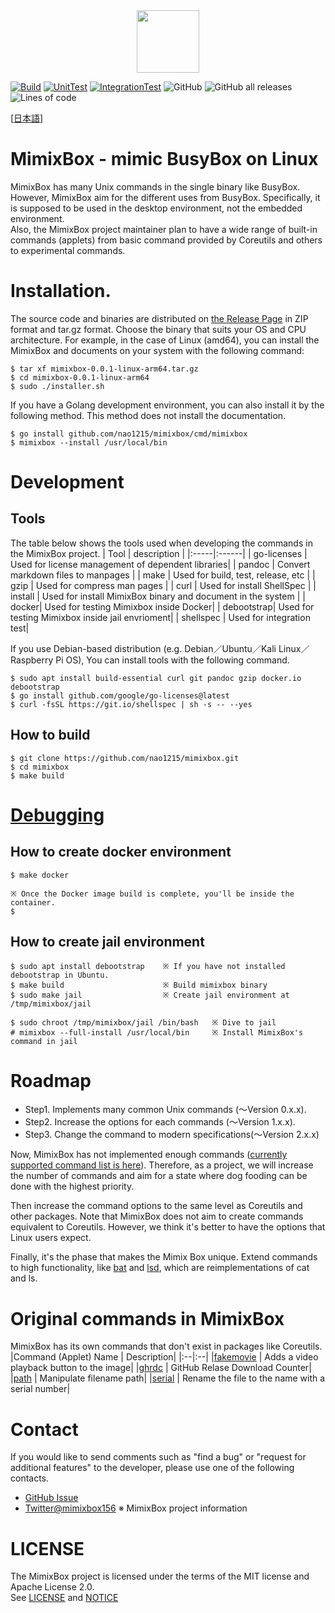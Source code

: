 <div align="center">
<img src="https://github.com/nao1215/mimixbox/blob/main/docs/images/logo.jpg" width="100">
</div>

[![Build](https://github.com/nao1215/mimixbox/actions/workflows/build.yml/badge.svg?branch=main)](https://github.com/nao1215/mimixbox/actions/workflows/build.yml)
[![UnitTest](https://github.com/nao1215/mimixbox/actions/workflows/unit_test.yml/badge.svg?branch=main&event=push)](https://github.com/nao1215/mimixbox/actions/workflows/unit_test.yml)
[![IntegrationTest](https://github.com/nao1215/mimixbox/actions/workflows/integration_test.yml/badge.svg?event=push)](https://github.com/nao1215/mimixbox/actions/workflows/integration_test.yml)
![GitHub](https://img.shields.io/github/license/nao1215/mimixbox)
![GitHub all releases](https://img.shields.io/github/downloads/nao1215/mimixbox/total)
![Lines of code](https://img.shields.io/tokei/lines/github/nao1215/mimixbox?style=plastic)

[[日本語](docs/introduction/ja/README.md)]
# MimixBox - mimic BusyBox on Linux
MimixBox has many Unix commands in the single binary like BusyBox. However, MimixBox aim for the different uses from BusyBox. Specifically, it is supposed to be used in the desktop environment, not the embedded environment.  
Also, the MimixBox project maintainer plan to have a wide range of built-in commands (applets) from basic command provided by Coreutils and others to experimental commands.

# Installation.
The source code and binaries are distributed on [the Release Page](https://github.com/nao1215/mimixbox/releases) in ZIP format and tar.gz format. Choose the binary that suits your OS and CPU architecture.
For example, in the case of Linux (amd64), you can install the MimixBox and documents on your system with the following command:

```
$ tar xf mimixbox-0.0.1-linux-arm64.tar.gz
$ cd mimixbox-0.0.1-linux-arm64
$ sudo ./installer.sh
```

If you have a Golang development environment, you can also install it by the following method. This method does not install the documentation.

```
$ go install github.com/nao1215/mimixbox/cmd/mimixbox
$ mimixbox --install /usr/local/bin
```
# Development 
## Tools
The table below shows the tools used when developing the commands in the MimixBox project.
| Tool | description |
|:-----|:------|
| go-licenses | Used for license management of dependent libraries|
| pandoc   | Convert markdown files to manpages |
| make   | Used for build, test, release, etc |
| gzip   | Used for compress man pages |
| curl | Used for install ShellSpec |
| install   | Used for install MimixBox binary and document in the system |
| docker| Used for testing Mimixbox inside Docker|
| debootstrap| Used for testing Mimixbox inside jail envrioment|
|  shellspec   | Used for integration test|  

If you use Debian-based distribution (e.g. Debian／Ubuntu／Kali Linux／Raspberry Pi OS), You can install tools with the following command.

```
$ sudo apt install build-essential curl git pandoc gzip docker.io debootstrap
$ go install github.com/google/go-licenses@latest
$ curl -fsSL https://git.io/shellspec | sh -s -- --yes
```
  
## How to build

```
$ git clone https://github.com/nao1215/mimixbox.git
$ cd mimixbox
$ make build
```

# [Debugging](docs/introduction/en/DebugAndTest.md)
## How to create docker environment
```
$ make docker

※ Once the Docker image build is complete, you'll be inside the container.
$ 
```
## How to create jail environment
``` 
$ sudo apt install debootstrap    ※ If you have not installed debootstrap in Ubuntu.
$ make build                      ※ Build mimixbox binary
$ sudo make jail                  ※ Create jail environment at /tmp/mimixbox/jail

$ sudo chroot /tmp/mimixbox/jail /bin/bash   ※ Dive to jail
# mimixbox --full-install /usr/local/bin     ※ Install MimixBox's command in jail
```

# Roadmap
- Step1. Implements many common Unix commands (〜Version 0.x.x).
- Step2. Increase the options for each commands (〜Version 1.x.x).
- Step3. Change the command to modern specifications(〜Version 2.x.x)
  
Now, MimixBox has not implemented enough commands ([currently supported command list is here](./docs/introduction/en/CommandAppletList.md)). Therefore, as a project, we will increase the number of commands and aim for a state where dog fooding can be done with the highest priority.
    
Then increase the command options to the same level as Coreutils and other packages. Note that MimixBox does not aim to create commands equivalent to Coreutils. However, we think it's better to have the options that Linux users expect.
  
Finally, it's the phase that makes the Mimix Box unique. Extend commands to high functionality, like [bat](https://github.com/sharkdp/bat) and [lsd](https://github.com/Peltoche/lsd), which are reimplementations of cat and ls.

# Original commands in MimixBox
MimixBox has its own commands that don't exist in packages like Coreutils.
|Command (Applet) Name | Description|
|:--|:--|
|[fakemovie](./docs/examples/fakemovie/en/fakemovie.md) | Adds a video playback button to the image|
|[ghrdc](./docs/examples/ghrdc/en/ghrdc.md) | GitHub Relase Download Counter|
|[path](./docs/examples/path/en/path.md) | Manipulate filename path|
|[serial](./docs/examples/serial/en/serial.md) | Rename the file to the name with a serial number|

# Contact
If you would like to send comments such as "find a bug" or "request for additional features" to the developer, please use one of the following contacts.

- [GitHub Issue](https://github.com/nao1215/mimixbox/issues)
- [Twitter@mimixbox156](https://twitter.com/mimixbox156) ※ MimixBox project information

# LICENSE
The MimixBox project is licensed under the terms of the MIT license and Apache License 2.0.  
See [LICENSE](./LICENSE) and [NOTICE](./NOTICE)
